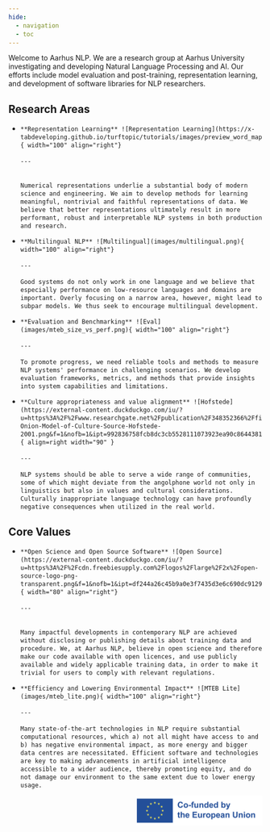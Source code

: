 ```yaml
---
hide:
  - navigation
  - toc
---
```





Welcome to Aarhus NLP.
We are a research group at Aarhus University investigating and developing Natural Language Processing and AI.
Our efforts include model evaluation and post-training, representation learning, and development of software libraries for NLP researchers.

## Research Areas

<div class="grid cards" style="grid-template-columns: repeat(2, 1fr);" markdown>

-     **Representation Learning** ![Representation Learning](https://x-tabdeveloping.github.io/turftopic/tutorials/images/preview_word_map.png){ width="100" align="right"}

      ---


      Numerical representations underlie a substantial body of modern science and engineering. We aim to develop methods for learning meaningful, nontrivial and faithful representations of data. We believe that better representations ultimately result in more performant, robust and interpretable NLP systems in both production and research. 


-     **Multilingual NLP** ![Multilingual](images/multilingual.png){ width="100" align="right"}

      ---

      Good systems do not only work in one language and we believe that especially performance on low-resource languages and domains are important. Overly focusing on a narrow area, however, might lead to subpar models. We thus seek to encourage multilingual development.
      
    
-     **Evaluation and Benchmarking** ![Eval](images/mteb_size_vs_perf.png){ width="100" align="right"}

      ---

      To promote progress, we need reliable tools and methods to measure NLP systems' performance in challenging scenarios. We develop evaluation frameworks, metrics, and methods that provide insights into system capabilities and limitations.

-     **Culture appropriateness and value alignment** ![Hofstede](https://external-content.duckduckgo.com/iu/?u=https%3A%2F%2Fwww.researchgate.net%2Fpublication%2F348352366%2Ffigure%2Ffig1%2FAS%3A978049424162816%401610196562206%2FHofstedes-Onion-Model-of-Culture-Source-Hofstede-2001.png&f=1&nofb=1&ipt=992836758fcb8dc3cb5528111073923ea90c86443818a417b3a2fa66a780e58d){ align=right width="90" }

      ---

      NLP systems should be able to serve a wide range of communities, some of which might deviate from the angolphone world not only in linguistics but also in values and cultural considerations. Culturally inappropriate language technology can have profoundly negative consequences when utilized in the real world.


</div>


## Core Values


<div class="grid cards" markdown>

-     **Open Science and Open Source Software** ![Open Source](https://external-content.duckduckgo.com/iu/?u=https%3A%2F%2Fcdn.freebiesupply.com%2Flogos%2Flarge%2F2x%2Fopen-source-logo-png-transparent.png&f=1&nofb=1&ipt=df244a26c45b9a0e3f7435d3e6c690dc912901f5aa4e959f5fbfdc5a2cf8d76d){ width="80" align="right"}

      ---


      Many impactful developments in contemporary NLP are achieved without disclosing or publishing details about training data and procedure. We, at Aarhus NLP, believe in open science and therefore make our code available with open licences, and use publicly available and widely applicable training data, in order to make it trivial for users to comply with relevant regulations. 


-     **Efficiency and Lowering Environmental Impact** ![MTEB Lite](images/mteb_lite.png){ width="100" align="right"}

      ---
      
      Many state-of-the-art technologies in NLP require substantial computational resources, which a) not all might have access to and b) has negative environmental impact, as more energy and bigger data centres are necessitated. Efficient software and technologies are key to making advancements in artificial intelligence accessible to a wider audience, thereby promoting equity, and do not damage our environment to the same extent due to lower energy usage.

</div>

<div align="right">
<img src="images/eu_funding.png" alt="Co-funded by EU" width="250">
<br>
</div>